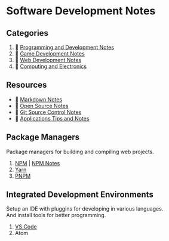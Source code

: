 # Software Development Notes

## Categories

1. :file_folder: [Programming and Development Notes](development-docs/programming-and-development/)
2. :file_folder: [Game Development Notes](development-docs/game-development/)
3. :file_folder: [Web Development Notes](development-docs/web-development/)
4. :file_folder: [Computing and Electronics](development-docs/computing-and-electronics/)

## Resources

+ :notebook_with_decorative_cover: [Markdown Notes](development-docs/markdown-notes.md)
+ :notebook_with_decorative_cover: [Open Source Notes](development-docs/open-source-notes.md)
+ :notebook_with_decorative_cover: [Git Source Control Notes](development-docs/git-notes.md)
+ :notebook_with_decorative_cover: [Applications Tips and Notes](development-docs/applications-tips-and-notes.md)

## Package Managers

Package managers for building and compiling web projects.

1. [NPM](https://www.npmjs.com/) | [NPM Notes](development-docs/npm-notes.md)
2. [Yarn](https://yarnpkg.com/)
3. [PNPM](https://pnpm.js.org)

## Integrated Development Environments

Setup an IDE with pluggins for developing in various languages.  
And install tools for better programming.

1. [VS Code](development-docs/ide-vscode.md)
2. Atom
